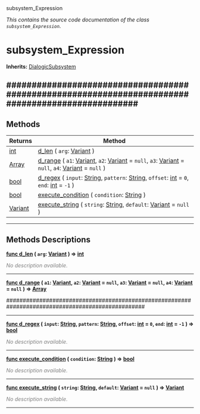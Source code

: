 
<div class="header-banner purple">
<div class="header-label purple">subsystem_Expression</div>
</div>

*This contains the source code documentation of the class `subsystem_Expression`.*
        
# subsystem_Expression
**Inherits:** [DialogicSubsystem](class_dialogicsubsystem.md)

##################################################################################################
--- 

## Methods
Returns | Method 
--- | --- 
<span class="hljs-attribute">[int](https://docs.godotengine.org/en/latest/classes/class_int.html#class-int)</span> | [<span class="hljs-title">d_len</span>](#property-d_len) ( `arg`: [Variant](https://docs.godotengine.org/en/latest/classes/class_variant.html#class-variant) ) 
<span class="hljs-attribute">[Array](https://docs.godotengine.org/en/latest/classes/class_array.html#class-array)</span> | [<span class="hljs-title">d_range</span>](#property-d_range) ( `a1`: [Variant](https://docs.godotengine.org/en/latest/classes/class_variant.html#class-variant), `a2`: [Variant](https://docs.godotengine.org/en/latest/classes/class_variant.html#class-variant) = `null`, `a3`: [Variant](https://docs.godotengine.org/en/latest/classes/class_variant.html#class-variant) = `null`, `a4`: [Variant](https://docs.godotengine.org/en/latest/classes/class_variant.html#class-variant) = `null` ) 
<span class="hljs-attribute">[bool](https://docs.godotengine.org/en/latest/classes/class_bool.html#class-bool)</span> | [<span class="hljs-title">d_regex</span>](#property-d_regex) ( `input`: [String](https://docs.godotengine.org/en/latest/classes/class_string.html#class-string), `pattern`: [String](https://docs.godotengine.org/en/latest/classes/class_string.html#class-string), `offset`: [int](https://docs.godotengine.org/en/latest/classes/class_int.html#class-int) = `0`, `end`: [int](https://docs.godotengine.org/en/latest/classes/class_int.html#class-int) = `-1` ) 
<span class="hljs-attribute">[bool](https://docs.godotengine.org/en/latest/classes/class_bool.html#class-bool)</span> | [<span class="hljs-title">execute_condition</span>](#property-execute_condition) ( `condition`: [String](https://docs.godotengine.org/en/latest/classes/class_string.html#class-string) ) 
<span class="hljs-attribute">[Variant](https://docs.godotengine.org/en/latest/classes/class_variant.html#class-variant)</span> | [<span class="hljs-title">execute_string</span>](#property-execute_string) ( `string`: [String](https://docs.godotengine.org/en/latest/classes/class_string.html#class-string), `default`: [Variant](https://docs.godotengine.org/en/latest/classes/class_variant.html#class-variant) = `null` ) 
--- 
## Methods Descriptions



<a class="header" id="method-d_len" href="#method-d_len">**<span class="hljs-attribute">func</span> [<span class="hljs-title">d_len</span>](#property-d_len) ( `arg`: [Variant](https://docs.godotengine.org/en/latest/classes/class_variant.html#class-variant) )</a>  ⇒ <span class="hljs-attribute">[int](https://docs.godotengine.org/en/latest/classes/class_int.html#class-int)</span>** 



 <span style = "color: gray">*No description available.*</span> 

---



<a class="header" id="method-d_range" href="#method-d_range">**<span class="hljs-attribute">func</span> [<span class="hljs-title">d_range</span>](#property-d_range) ( `a1`: [Variant](https://docs.godotengine.org/en/latest/classes/class_variant.html#class-variant), `a2`: [Variant](https://docs.godotengine.org/en/latest/classes/class_variant.html#class-variant) = `null`, `a3`: [Variant](https://docs.godotengine.org/en/latest/classes/class_variant.html#class-variant) = `null`, `a4`: [Variant](https://docs.godotengine.org/en/latest/classes/class_variant.html#class-variant) = `null` )</a>  ⇒ <span class="hljs-attribute">[Array](https://docs.godotengine.org/en/latest/classes/class_array.html#class-array)</span>** 



##################################################################################################

---



<a class="header" id="method-d_regex" href="#method-d_regex">**<span class="hljs-attribute">func</span> [<span class="hljs-title">d_regex</span>](#property-d_regex) ( `input`: [String](https://docs.godotengine.org/en/latest/classes/class_string.html#class-string), `pattern`: [String](https://docs.godotengine.org/en/latest/classes/class_string.html#class-string), `offset`: [int](https://docs.godotengine.org/en/latest/classes/class_int.html#class-int) = `0`, `end`: [int](https://docs.godotengine.org/en/latest/classes/class_int.html#class-int) = `-1` )</a>  ⇒ <span class="hljs-attribute">[bool](https://docs.godotengine.org/en/latest/classes/class_bool.html#class-bool)</span>** 



 <span style = "color: gray">*No description available.*</span> 

---



<a class="header" id="method-execute_condition" href="#method-execute_condition">**<span class="hljs-attribute">func</span> [<span class="hljs-title">execute_condition</span>](#property-execute_condition) ( `condition`: [String](https://docs.godotengine.org/en/latest/classes/class_string.html#class-string) )</a>  ⇒ <span class="hljs-attribute">[bool](https://docs.godotengine.org/en/latest/classes/class_bool.html#class-bool)</span>** 



 <span style = "color: gray">*No description available.*</span> 

---



<a class="header" id="method-execute_string" href="#method-execute_string">**<span class="hljs-attribute">func</span> [<span class="hljs-title">execute_string</span>](#property-execute_string) ( `string`: [String](https://docs.godotengine.org/en/latest/classes/class_string.html#class-string), `default`: [Variant](https://docs.godotengine.org/en/latest/classes/class_variant.html#class-variant) = `null` )</a>  ⇒ <span class="hljs-attribute">[Variant](https://docs.godotengine.org/en/latest/classes/class_variant.html#class-variant)</span>** 



 <span style = "color: gray">*No description available.*</span> 

---

